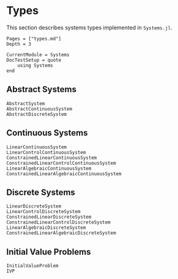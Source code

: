 # Types

This section describes systems types implemented in `Systems.jl`. 

```@contents
Pages = ["types.md"]
Depth = 3
```

```@meta
CurrentModule = Systems
DocTestSetup = quote
    using Systems
end
```

## Abstract Systems

```@docs
AbstractSystem
AbstractContinuousSystem
AbstractDiscreteSystem
```

## Continuous Systems

```@docs
LinearContinuousSystem
LinearControlContinuousSystem
ConstrainedLinearContinuousSystem
ConstrainedLinearControlContinuousSystem
LinearAlgebraicContinuousSystem
ConstrainedLinearAlgebraicContinuousSystem
```

## Discrete Systems

```@docs
LinearDiscreteSystem
LinearControlDiscreteSystem
ConstrainedLinearDiscreteSystem
ConstrainedLinearControlDiscreteSystem
LinearAlgebraicDiscreteSystem
ConstrainedLinearAlgebraicDiscreteSystem
```

## Initial Value Problems

```@docs
InitialValueProblem
IVP
```